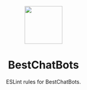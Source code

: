 <p align="center">
  <img src="https://avatars.githubusercontent.com/u/154469528?s=200&v=4" width="100px" />
</p>
<h1 align="center">BestChatBots</h1>
<p align="center">ESLint rules for BestChatBots.</p>
